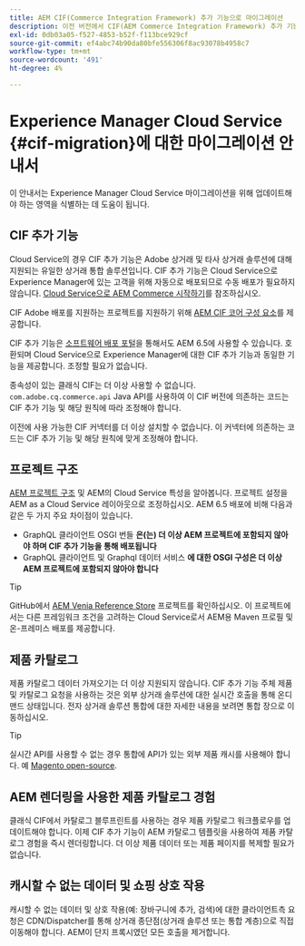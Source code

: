 ```yaml
---
title: AEM CIF(Commerce Integration Framework) 추가 기능으로 마이그레이션
description: 이전 버전에서 CIF(AEM Commerce Integration Framework) 추가 기능으로 마이그레이션하는 방법
exl-id: 0db03a05-f527-4853-b52f-f113bce929cf
source-git-commit: ef4abc74b90da80bfe556306f8ac93078b4958c7
workflow-type: tm+mt
source-wordcount: '491'
ht-degree: 4%

---
```


# Experience Manager Cloud Service {#cif-migration}에 대한 마이그레이션 안내서

이 안내서는 Experience Manager Cloud Service 마이그레이션을 위해 업데이트해야 하는 영역을 식별하는 데 도움이 됩니다.

## CIF 추가 기능

Cloud Service의 경우 CIF 추가 기능은 Adobe 상거래 및 타사 상거래 솔루션에 대해 지원되는 유일한 상거래 통합 솔루션입니다. CIF 추가 기능은 Cloud Service으로 Experience Manager에 있는 고객을 위해 자동으로 배포되므로 수동 배포가 필요하지 않습니다. [Cloud Service으로 AEM Commerce 시작하기](getting-started.md)를 참조하십시오.

CIF Adobe 배포를 지원하는 프로젝트를 지원하기 위해 [AEM CIF 코어 구성 요소](https://github.com/adobe/aem-core-cif-components)를 제공합니다.

CIF 추가 기능은 [소프트웨어 배포 포털](https://experience.adobe.com/#/downloads/content/software-distribution/en/aem.html)을 통해서도 AEM 6.5에 사용할 수 있습니다. 호환되며 Cloud Service으로 Experience Manager에 대한 CIF 추가 기능과 동일한 기능을 제공합니다. 조정할 필요가 없습니다.

종속성이 있는 클래식 CIF는 더 이상 사용할 수 없습니다. `com.adobe.cq.commerce.api` Java API를 사용하여 이 CIF 버전에 의존하는 코드는 CIF 추가 기능 및 해당 원칙에 따라 조정해야 합니다.

이전에 사용 가능한 CIF 커넥터를 더 이상 설치할 수 없습니다. 이 커넥터에 의존하는 코드는 CIF 추가 기능 및 해당 원칙에 맞게 조정해야 합니다.

## 프로젝트 구조

[AEM 프로젝트 구조](https://docs.adobe.com/content/help/ko-KR/experience-manager-cloud-service/implementing/developing/aem-project-content-package-structure.html) 및 AEM의 Cloud Service 특성을 알아봅니다. 프로젝트 설정을 AEM as a Cloud Service 레이아웃으로 조정하십시오.
AEM 6.5 배포에 비해 다음과 같은 두 가지 주요 차이점이 있습니다.

* GraphQL 클라이언트 OSGI 번들 **은(는) 더 이상 AEM 프로젝트에 포함되지 않아야 하며 CIF 추가 기능을 통해 배포됩니다**
* GraphQL 클라이언트 및 Graphql 데이터 서비스 **에 대한 OSGI 구성은 더 이상 AEM 프로젝트에 포함되지 않아야 합니다**

>[!TIP]
>
>GitHub에서 [AEM Venia Reference Store](https://github.com/adobe/aem-cif-guides-venia) 프로젝트를 확인하십시오. 이 프로젝트에서는 다른 프레임워크 조건을 고려하는 Cloud Service로서 AEM용 Maven 프로필 및 온-프레미스 배포를 제공합니다.

## 제품 카탈로그

제품 카탈로그 데이터 가져오기는 더 이상 지원되지 않습니다. CIF 추가 기능 주체 제품 및 카탈로그 요청을 사용하는 것은 외부 상거래 솔루션에 대한 실시간 호출을 통해 온디맨드 상태입니다. 전자 상거래 솔루션 통합에 대한 자세한 내용을 보려면 통합 장으로 이동하십시오.

>[!TIP]
>
>실시간 API를 사용할 수 없는 경우 통합에 API가 있는 외부 제품 캐시를 사용해야 합니다. 예 [Magento open-source](https://magento.com/products/magento-open-source).

## AEM 렌더링을 사용한 제품 카탈로그 경험

클래식 CIF에서 카탈로그 블루프린트를 사용하는 경우 제품 카탈로그 워크플로우를 업데이트해야 합니다. 이제 CIF 추가 기능이 AEM 카탈로그 템플릿을 사용하여 제품 카탈로그 경험을 즉시 렌더링합니다. 더 이상 제품 데이터 또는 제품 페이지를 복제할 필요가 없습니다.

## 캐시할 수 없는 데이터 및 쇼핑 상호 작용

캐시할 수 없는 데이터 및 상호 작용(예: 장바구니에 추가, 검색)에 대한 클라이언트측 요청은 CDN/Dispatcher를 통해 상거래 종단점(상거래 솔루션 또는 통합 계층)으로 직접 이동해야 합니다. AEM이 단지 프록시였던 모든 호출을 제거합니다.
